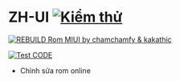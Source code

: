 # ZH-UI [![Kiểm thử](https://github.com/kakathic/ZH-UI/actions/workflows/Chay.yml/badge.svg?event=workflow_dispatch)](https://github.com/kakathic/ZH-UI/actions/workflows/Chay.yml)

[![REBUILD Rom MIUI by chamchamfy & kakathic](https://github.com/kakathic/ZH-UI/actions/workflows/main.yml/badge.svg)](https://github.com/kakathic/ZH-UI/actions/workflows/main.yml)

[![Test CODE](https://github.com/kakathic/ZH-UI/actions/workflows/Test.yml/badge.svg)](https://github.com/kakathic/ZH-UI/actions/workflows/Test.yml)

+ Chỉnh sửa rom online 
